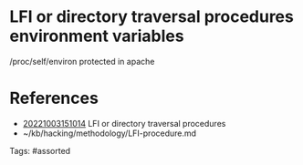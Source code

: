 # LFI or directory traversal procedures environment variables
/proc/self/environ
protected in apache

# References
- [20221003151014](/zet/20221003151014/README.md) LFI or directory traversal procedures
- ~/kb/hacking/methodology/LFI-procedure.md

Tags:
    #assorted
